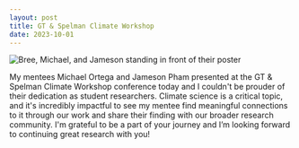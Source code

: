 ```yaml
--- 
layout: post 
title: GT & Spelman Climate Workshop 
date: 2023-10-01
---
```

  <img src="/website/images/spelman-climate-workshop.jpg" alt="Bree, Michael, and Jameson standing in front of their poster">   

<p>
 My mentees Michael Ortega and Jameson Pham presented at the GT & Spelman Climate Workshop conference today and I couldn't be prouder of their dedication as student researchers. Climate science is a critical topic, and it's incredibly impactful to see my mentee find meaningful connections to it through our work and share their finding with our broader research community. I'm grateful to be a part of your journey and I’m looking forward to continuing great research with you!
</p>
